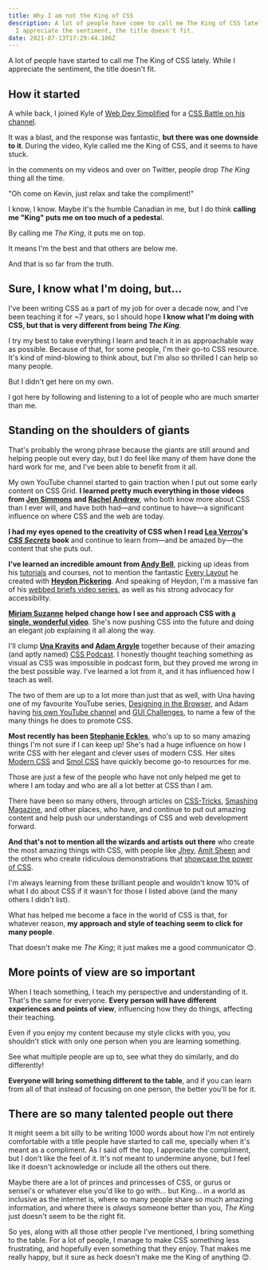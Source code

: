 ```yaml
---
title: Why I am not the King of CSS
description: A lot of people have come to call me The King of CSS lately. While
  I appreciate the sentiment, the title doesn't fit.
date: 2021-07-13T17:29:44.106Z
---
```

A lot of people have started to call me The King of CSS lately. While I appreciate the sentiment, the title doesn't fit.

## How it started

A while back, I joined Kyle of [Web Dev Simplified](https://www.youtube.com/c/WebDevSimplified/) for a [CSS Battle on his channel](https://www.youtube.com/watch?v=-QgJgZCJvo4).

It was a blast, and the response was fantastic, **but there was one downside to it**. During the video, Kyle called me the King of CSS, and it seems to have stuck.

In the comments on my videos and over on Twitter, people drop *The King* thing all the time.

"Oh come on Kevin, just relax and take the compliment!"

I know, I know. Maybe it's the humble Canadian in me, but I do think **calling me "King" puts me on too much of a pedesta**l.

By calling me *The King*, it puts me on top.

It means I'm the best and that others are below me.

And that is so far from the truth.

<!--more-->

## Sure, I know what I'm doing, but...

I've been writing CSS as a part of my job for over a decade now, and I've been teaching it for ~7 years, so I should hope **I know what I'm doing with CSS, but that is very different from being *The King***.

I try my best to take everything I learn and teach it in as approachable way as possible. Because of that, for some people, I'm their go-to CSS resource. It's kind of mind-blowing to think about, but I'm also so thrilled I can help so many people.

But I didn't get here on my own.

I got here by following and listening to a lot of people who are much smarter than me.

## Standing on the shoulders of giants

That's probably the wrong phrase because the giants are still around and helping people out every day, but I do feel like many of them have done the hard work for me, and I've been able to benefit from it all.

My own YouTube channel started to gain traction when I put out some early content on CSS Grid. **I learned pretty much everything in those videos from [Jen Simmons](https://twitter.com/jensimmons) and [Rachel Andrew](https://twitter.com/rachelandrew)**, who both know more about CSS than I ever will, and have both had—and continue to have—a significant influence on where CSS and the web are today.

**I had my eyes opened to the creativity of CSS when I read [Lea Verrou](https://twitter.com/LeaVerou)'s *[CSS Secrets](https://www.amazon.com/CSS-Secrets-Lea-Verou/dp/1449372635?tag=leaverou-20)* book** and continue to learn from—and be amazed by—the content that she puts out.

**I've learned an incredible amount from [Andy Bell](https://twitter.com/piccalilli_)**, picking up ideas from his [tutorials](https://piccalil.li/tutorials/) and courses, not to mention the fantastic [Every Layout](https://every-layout.dev/) he created with **[Heydon Pickering](https://twitter.com/heydonworks)**. And speaking of Heydon, I'm a massive fan of his [webbed briefs video series](https://briefs.video/), as well as his strong advocacy for accessibility.

**[Miriam Suzanne](https://twitter.com/TerribleMia) helped change how I see and approach CSS with [a single, wonderful video](https://www.youtube.com/watch?v=aHUtMbJw8iA)**. She's now pushing CSS into the future and doing an elegant job explaining it all along the way.

I'll clump **[Una Kravits](https://twitter.com/Una) and [Adam Argyle](https://twitter.com/argyleink)** together because of their amazing (and aptly named) [CSS Podcast](https://thecsspodcast.libsyn.com/). I honestly thought teaching something as visual as CSS was impossible in podcast form, but they proved me wrong in the best possible way. I've learned a lot from it, and it has influenced how I teach as well.

The two of them are up to a lot more than just that as well, with Una having one of my favourite YouTube series, [Designing in the Browser](https://www.youtube.com/playlist?list=PLNYkxOF6rcIDI0QtJvW6vKonTxn6azCsD), and Adam having [his own YouTube channel](https://www.youtube.com/channel/UCBGr3ZMcV5jke40_Wrv3fNA) and [GUI Challenges](https://www.youtube.com/playlist?list=PLNYkxOF6rcIAaV1wwI9540OC_3XoIzMjQ), to name a few of the many things he does to promote CSS.

**Most recently has been [Stephanie Eckles](https://twitter.com/5t3ph)**, who's up to so many amazing things I'm not sure if I can keep up! She's had a huge influence on how I write CSS with her elegant and [](https://smolcss.dev/)clever uses of modern CSS. Her sites [Modern CSS](https://moderncss.dev/) and [Smol CSS](https://smolcss.dev/) have quickly become go-to resources for me.

Those are just a few of the people who have not only helped me get to where I am today and who are all a lot better at CSS than I am.

There have been so many others, through articles on [CSS-Tricks](https://css-tricks.com/), [Smashing Magazine](https://www.smashingmagazine.com/), and other places, who have, and continue to put out amazing content and help push our understandings of CSS and web development forward.

**And that's not to mention all the wizards and artists out there** who create the most amazing things with CSS, with people like [Jhey](https://twitter.com/jh3yy), [Amit Sheen](https://twitter.com/amit_sheen) and the others who create ridiculous demonstrations that [showcase the power of CSS](https://codepen.io/amit_sheen/pen/XWMXwvJ).

I'm always learning from these brilliant people and wouldn't know 10% of what I do about CSS if it wasn't for those I listed above (and the many others I didn't list).

What has helped me become a face in the world of CSS is that, for whatever reason, **my approach and style of teaching seem to click for many people**.

That doesn't make me *The King*; it just makes me a good communicator 😊.

## More points of view are so important

When I teach something, I teach my perspective and understanding of it. That's the same for everyone. **Every person will have different experiences and points of view**, influencing how they do things, affecting their teaching.

Even if you enjoy my content because my style clicks with you, you shouldn't stick with only one person when you are learning something.

See what multiple people are up to, see what they do similarly, and do differently!

**Everyone will bring something different to the table**, and if you can learn from all of that instead of focusing on one person, the better you'll be for it.

## There are so many talented people out there

It might seem a bit silly to be writing 1000 words about how I'm not entirely comfortable with a title people have started to call me, specially when it's meant as a compliment. As I said off the top, I appreciate the compliment, but I don't like the feel of it. It's not meant to undermine anyone, but I feel like it doesn't acknowledge or include all the others out there.

Maybe there are a lot of princes and princesses of CSS, or gurus or sensei's or whatever else you'd like to go with... but King... in a world as inclusive as the internet is, where so many people share so much amazing information, and where there is *always* someone better than you, *The King* just doesn't seem to be the right fit.

So yes, along with all those other people I've mentioned, I bring something to the table. For a lot of people, I manage to make CSS something less frustrating, and hopefully even something that they enjoy. That makes me really happy, but it sure as heck doesn't make me the King of anything 😊.